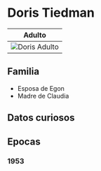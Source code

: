 # Doris Tiedman

| Adulto
| ---
| <img src="https://vignette.wikia.nocookie.net/dark-netflix/images/6/65/Doris.tiedemann.png/revision/latest?cb=20180101005417" alt="Doris Adulto">

## Familia

* Esposa de Egon
* Madre de Claudia

## Datos curiosos

## Epocas

### 1953
